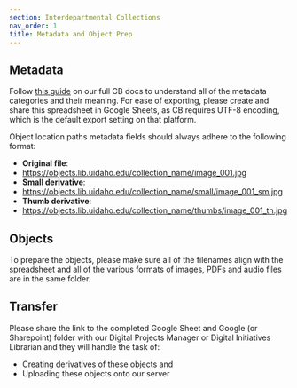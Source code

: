 ```yaml
---
section: Interdepartmental Collections
nav_order: 1
title: Metadata and Object Prep
---
```


## Metadata

Follow [this guide](https://collectionbuilder.github.io/cb-docs/docs/metadata/csv_metadata/) on our full CB docs to understand all of the metadata categories and their meaning. For ease of exporting, please create and share this spreadsheet in Google Sheets, as CB requires UTF-8 encoding, which is the default export setting on that platform. 

Object location paths metadata fields should always adhere to the following format:

- **Original file**:
- https://objects.lib.uidaho.edu/collection_name/image_001.jpg
- **Small derivative**:
- https://objects.lib.uidaho.edu/collection_name/small/image_001_sm.jpg
- **Thumb derivative**: 
- https://objects.lib.uidaho.edu/collection_name/thumbs/image_001_th.jpg

## Objects

To prepare the objects, please make sure all of the filenames align with the spreadsheet and all of the various formats of images, PDFs and audio files are in the same folder. 

## Transfer

Please share the link to the completed Google Sheet and Google (or Sharepoint) folder with our Digital Projects Manager or Digital Initiatives Librarian and they will handle the task of:
- Creating derivatives of these objects and
- Uploading these objects onto our server

